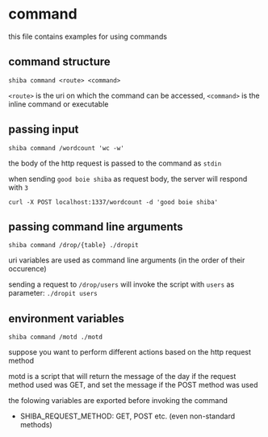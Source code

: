 # command

this file contains examples for using commands

## command structure
```
shiba command <route> <command>
```

`<route>` is the uri on which the command can be accessed, `<command>` is the inline command or executable



## passing input
```
shiba command /wordcount 'wc -w'
```

the body of the http request is passed to the command as `stdin`

when sending `good boie shiba` as request body, the server will respond with `3`

`curl -X POST localhost:1337/wordcount -d 'good boie shiba'`



## passing command line arguments
```
shiba command /drop/{table} ./dropit
```

uri variables are used as command line arguments (in the order of their occurence)

sending a request to `/drop/users` will invoke the script with `users` as parameter: `./dropit users`



## environment variables
```
shiba command /motd ./motd
```

suppose you want to perform different actions based on the http request method

motd is a script that will return the message of the day if the request method used was GET, and set the message if the POST method was used

the folowing variables are exported before invoking the command
- SHIBA_REQUEST_METHOD: GET, POST etc. (even non-standard methods)
